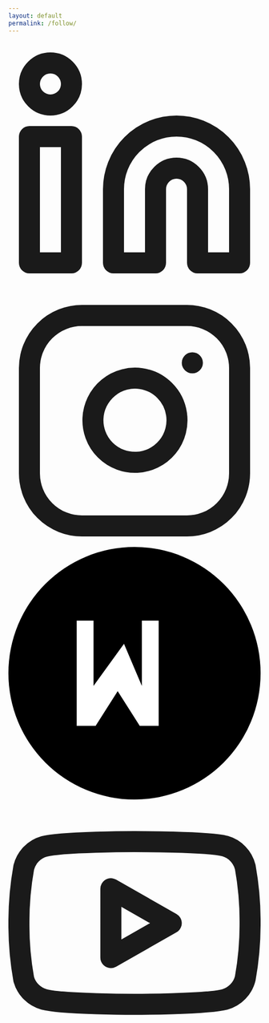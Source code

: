 ```yaml
---
layout: default
permalink: /follow/
---
```

<link rel="stylesheet" href="{{ '/assets/css/follow.css' | relative_url }}">
<div class="follow-me-wrapper">
  <div class="social-icons">
  <a href="https://www.linkedin.com/in/isamu-thung-55429b288/" class="social-icon linkedin" aria-label="LinkedIn" target="_blank" rel="noopener noreferrer">
    <svg xmlns="http://www.w3.org/2000/svg" viewBox="0 0 24 24" fill="none" stroke="currentColor" stroke-width="2" stroke-linecap="round" stroke-linejoin="round">
      <path d="M16 8a6 6 0 0 1 6 6v7h-4v-7a2 2 0 0 0-2-2 2 2 0 0 0-2 2v7h-4v-7a6 6 0 0 1 6-6z"></path>
      <rect x="2" y="9" width="4" height="12"></rect>
      <circle cx="4" cy="4" r="2"></circle>
    </svg>
  </a>
  <a href="https://www.instagram.com/isamu_28" class="social-icon instagram" aria-label="Instagram" target="_blank" rel="noopener noreferrer">
    <svg xmlns="http://www.w3.org/2000/svg" viewBox="0 0 24 24" fill="none" stroke="currentColor" stroke-width="2" stroke-linecap="round" stroke-linejoin="round">
      <rect x="2" y="2" width="20" height="20" rx="5" ry="5"></rect>
      <path d="M16 11.37A4 4 0 1 1 12.63 8 4 4 0 0 1 16 11.37z"></path>
      <line x1="17.5" y1="6.5" x2="17.51" y2="6.5"></line>
    </svg>
  </a>
 <a href="https://medium.com/@isamuthung" class="social-icon medium" aria-label="Medium" target="_blank" rel="noopener noreferrer">
  <svg xmlns="http://www.w3.org/2000/svg" viewBox="0 0 24 24" fill="none">
    <circle cx="12" cy="12" r="12" fill="black" />
    <path d="M6.5 7v10h1.8l2.1-3.3 2.1 3.3h1.8V7h-1.6v6.2L11 9.2 8.1 13.2V7H6.5z" fill="white"/>
  </svg>
</a>

  <a href="https://www.youtube.com/user/isamuthung7171" class="social-icon youtube" aria-label="YouTube" target="_blank" rel="noopener noreferrer">
    <svg xmlns="http://www.w3.org/2000/svg" viewBox="0 0 24 24" fill="none" stroke="currentColor" stroke-width="2" stroke-linecap="round" stroke-linejoin="round">
      <path d="M22.54 6.42a2.78 2.78 0 0 0-1.94-2C18.88 4 12 4 12 4s-6.88 0-8.6.46a2.78 2.78 0 0 0-1.94 2A29 29 0 0 0 1 11.75a29 29 0 0 0 .46 5.33A2.78 2.78 0 0 0 3.4 19c1.72.46 8.6.46 8.6.46s6.88 0 8.6-.46a2.78 2.78 0 0 0 1.94-2 29 29 0 0 0 .46-5.25 29 29 0 0 0-.46-5.33z"></path>
      <polygon points="9.75 15.02 15.5 11.75 9.75 8.48 9.75 15.02"></polygon>
    </svg>
  </a>
</div>
</div>
<script src="{{ '/assets/js/follow.js' | relative_url }}"></script>
